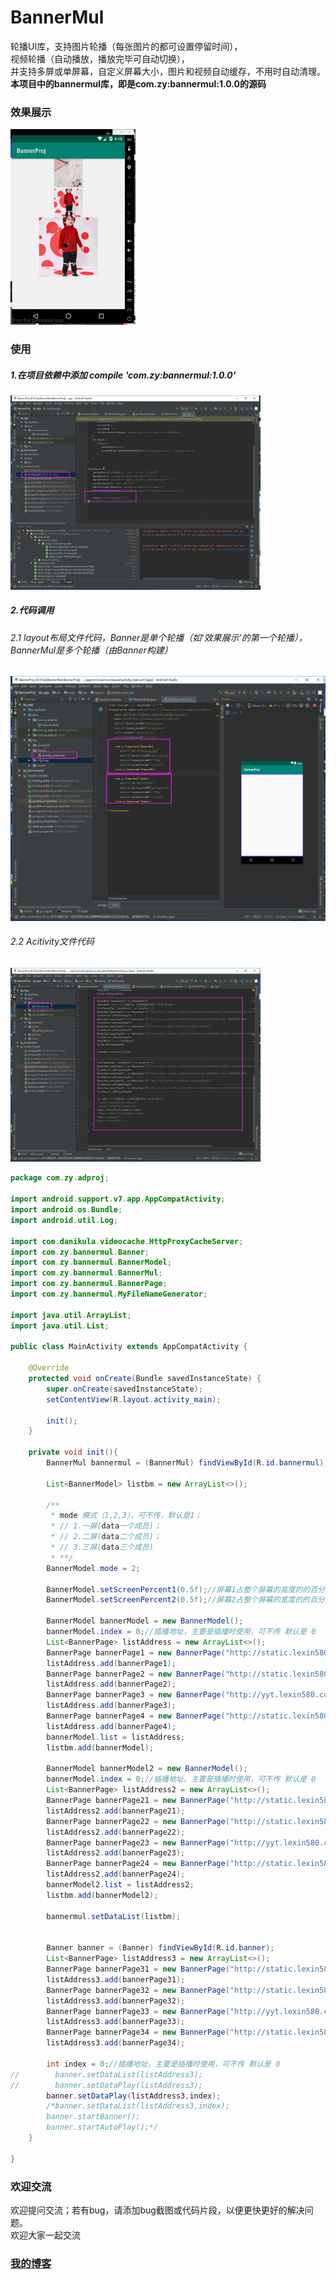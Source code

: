 # BannerMul
轮播UI库，支持图片轮播（每张图片的都可设置停留时间），<br/>
视频轮播（自动播放，播放完毕可自动切换），<br/>
并支持多屏或单屏幕，自定义屏幕大小，图片和视频自动缓存，不用时自动清理。<br/>
<b>本项目中的bannermul库，即是com.zy:bannermul:1.0.0的源码</b>

### 效果展示
<img src='./showImg/banner.gif' width='200' height='auto'>
<!--![](./showImg/banner.gif)-->

### 使用
##### 1.在项目依赖中添加 compile 'com.zy:bannermul:1.0.0'
<img src='./showImg/compile.png' width='400' height='auto'>
<!--![](./showImg/compile.png)-->

##### 2.代码调用

###### 2.1 layout布局文件代码，Banner是单个轮播（如‘效果展示’的第一个轮播），BannerMul是多个轮播（由Banner构建）
![](./showImg/layout.png)

###### 2.2 Acitivity文件代码
<!--![](./showImg/activity.png)-->
<img src='./showImg/activity.png' width='400' height='auto'>

```java
package com.zy.adproj;

import android.support.v7.app.AppCompatActivity;
import android.os.Bundle;
import android.util.Log;

import com.danikula.videocache.HttpProxyCacheServer;
import com.zy.bannermul.Banner;
import com.zy.bannermul.BannerModel;
import com.zy.bannermul.BannerMul;
import com.zy.bannermul.BannerPage;
import com.zy.bannermul.MyFileNameGenerator;

import java.util.ArrayList;
import java.util.List;

public class MainActivity extends AppCompatActivity {

    @Override
    protected void onCreate(Bundle savedInstanceState) {
        super.onCreate(savedInstanceState);
        setContentView(R.layout.activity_main);

        init();
    }

    private void init(){
        BannerMul bannermul = (BannerMul) findViewById(R.id.bannermul);

        List<BannerModel> listbm = new ArrayList<>();

        /**
         * mode 模式（1,2,3），可不传，默认是1；
         * // 1.一屏(data一个成员)；
         * // 2.二屏(data二个成员)；
         * // 3.三屏(data三个成员)
         * **/
        BannerModel.mode = 2;

        BannerModel.setScreenPercent1(0.5f);//屏幕1占整个屏幕的高度的的百分比（大于1屏有效）可不传，默认0.5
        BannerModel.setScreenPercent2(0.5f);//屏幕2占整个屏幕的宽度的的百分比（大于2屏有效）可不传，默认0.5

        BannerModel bannerModel = new BannerModel();
        bannerModel.index = 0;//插播地址，主要是插播时使用，可不传 默认是 0
        List<BannerPage> listAddress = new ArrayList<>();
        BannerPage bannerPage1 = new BannerPage("http://static.lexin580.com/files/ProductPicture/150448004601_20180629_0df6e94a-73b9-4b4c-8b44-89bd74755943.jpg",2000);
        listAddress.add(bannerPage1);
        BannerPage bannerPage2 = new BannerPage("http://static.lexin580.com/files/ProductPicture/150448009301.jpg",3000);
        listAddress.add(bannerPage2);
        BannerPage bannerPage3 = new BannerPage("http://yyt.lexin580.com:8080/app_config/ztj08.mp4");
        listAddress.add(bannerPage3);
        BannerPage bannerPage4 = new BannerPage("http://static.lexin580.com/files/ProductPicture/150448004601_20180629_ad31512d-67c0-49a2-917e-71ff8d31b353.jpg",2000);
        listAddress.add(bannerPage4);
        bannerModel.list = listAddress;
        listbm.add(bannerModel);

        BannerModel bannerModel2 = new BannerModel();
        bannerModel.index = 0;//插播地址，主要是插播时使用，可不传 默认是 0
        List<BannerPage> listAddress2 = new ArrayList<>();
        BannerPage bannerPage21 = new BannerPage("http://static.lexin580.com/files/ProductPicture/150448004601_20180629_0df6e94a-73b9-4b4c-8b44-89bd74755943.jpg",1000);
        listAddress2.add(bannerPage21);
        BannerPage bannerPage22 = new BannerPage("http://static.lexin580.com/files/ProductPicture/150448009301.jpg",2000);
        listAddress2.add(bannerPage22);
        BannerPage bannerPage23 = new BannerPage("http://yyt.lexin580.com:8080/app_config/ztj08.mp4");
        listAddress2.add(bannerPage23);
        BannerPage bannerPage24 = new BannerPage("http://static.lexin580.com/files/ProductPicture/150448004601_20180629_ad31512d-67c0-49a2-917e-71ff8d31b353.jpg",2000);
        listAddress2.add(bannerPage24);
        bannerModel2.list = listAddress2;
        listbm.add(bannerModel2);

        bannermul.setDataList(listbm);


        Banner banner = (Banner) findViewById(R.id.banner);
        List<BannerPage> listAddress3 = new ArrayList<>();
        BannerPage bannerPage31 = new BannerPage("http://static.lexin580.com/files/ProductPicture/150448004601_20180629_0df6e94a-73b9-4b4c-8b44-89bd74755943.jpg",1000);
        listAddress3.add(bannerPage31);
        BannerPage bannerPage32 = new BannerPage("http://static.lexin580.com/files/ProductPicture/150448009301.jpg",3000);
        listAddress3.add(bannerPage32);
        BannerPage bannerPage33 = new BannerPage("http://yyt.lexin580.com:8080/app_config/ztj08.mp4");
        listAddress3.add(bannerPage33);
        BannerPage bannerPage34 = new BannerPage("http://static.lexin580.com/files/ProductPicture/150448004601_20180629_ad31512d-67c0-49a2-917e-71ff8d31b353.jpg",2000);
        listAddress3.add(bannerPage34);

        int index = 0;//插播地址，主要是插播时使用，可不传 默认是 0
//        banner.setDataList(listAddress3);
//        banner.setDataPlay(listAddress3);
        banner.setDataPlay(listAddress3,index);
        /*banner.setDataList(listAddress3,index);
        banner.startBanner();
        banner.startAutoPlay();*/
    }

}

```

### 欢迎交流
欢迎提问交流；若有bug，请添加bug截图或代码片段，以便更快更好的解决问题。<br>
欢迎大家一起交流

### [我的博客](http://blog.sina.com.cn/s/articlelist_6078695441_0_1.html)

